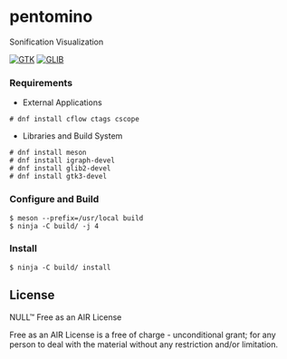 # pentomino

Sonification Visualization

[![GTK](icon.png)](https://www.gtk.org/)
[![GLIB](icon.png)](https://developer.gnome.org/glib/)


### Requirements

- External Applications 

```
# dnf install cflow ctags cscope
```

- Libraries and Build System

```
# dnf install meson
# dnf install igraph-devel 
# dnf install glib2-devel
# dnf install gtk3-devel
```

### Configure and Build

```
$ meson --prefix=/usr/local build
$ ninja -C build/ -j 4
```

### Install 
```
$ ninja -C build/ install
```

## License

NULL™ Free as an AIR License

Free as an AIR License is a free of charge - unconditional grant; for any person to deal with the material without any restriction and/or limitation.
